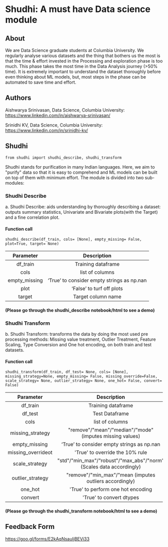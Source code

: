 # Shudhi: A must have Data science module

## About

We are Data Science graduate students at Columbia University. We regularly analyse various datasets and the thing that bothers us the most is that the time & effort invested in the Processing and exploration phase is too much. This phase takes the most time in the Data Analysis journey (>50% time). It is extremely important to understand the dataset thoroughly before even thinking about ML models, but, most steps in the phase can be automated to save time and effort.

## Authors

Aishwarya Srinivasan, Data Science, Columbia University: https://www.linkedin.com/in/aishwarya-srinivasan/

Srinidhi KV, Data Science, Columbia University: https://www.linkedin.com/in/srinidhi-kv/

## Shudhi
```{python}
from shudhi import shudhi_describe, shudhi_transform
```

Shudhi stands for purification in many Indian languages. Here, we aim to "purify" data so that it is easy to comprehend and ML models can be built on top of them with minimum effort. The module is divided into two sub-modules:

### Shudhi Describe

a. Shudhi Describe: aids understanding by thoroughly describing a dataset: outputs summary statistics, Univariate and Bivariate plots(with the Target) and a fine correlation plot.

#### Function call
```{python}
shudhi_describe(df_train, cols= [None], empty_missing= False, plot=True, target= None)
```
|Parameter| Description|
|:---:|:---:|
|df_train | Training dataframe|
|cols| list of columns|
|empty_missing | ‘True’ to consider empty strings as np.nan |
|plot | ‘False’ to turf off plots |
|target |  Target column name |

#### (Please go through the shudhi_describe notebook/html to see a demo)

### Shudhi Transform
b. Shudhi Transform: transforms the data by doing the most used pre processing methods: Missing value treatment, Outlier Treatment, Feature Scaling, Type Conversion and One hot encoding, on both train and test datasets.

#### Function call

```{python}
shudhi_transform(df_train, df_test= None, cols= [None], missing_strategy=None, empty_missing= False, missing_override=False, scale_strategy= None, outlier_strategy= None, one_hot= False, convert= False)
```
|Parameter| Description|
|:---:|:---:|
|df_train | Training dataframe|
|df_test | Test Dataframe|
|cols| list of columns|
|missing_strategy|"remove"/"mean"/"median"/"mode" (imputes missing values)|
|empty_missing | ‘True’ to consider empty strings as np.nan |
|missing_overrideot | 'True' to override the 10% rule |
|scale_strategy | "std"/"min_max"/"robust"/"max_abs"/"norm" (Scales data accordingly) |
|outlier_strategy|"remove"/"min_max"/"mean (imputes outliers accordingly)|
|one_hot|'True' to perform one hot encoding|
|convert|'True' to convert dtypes|


#### (Please go through the shudhi_transform notebook/html to see a demo)

## Feedback Form

https://goo.gl/forms/E2kAqNsauIjBEVi33
